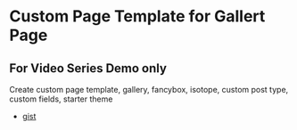 # Custom Page Template for Gallert Page 
## For Video Series Demo only
Create custom page template, gallery, fancybox, isotope, custom post type, custom fields, starter theme
- [gist](https://gist.github.com/jun20/325ca4e88ffdcac24b86aeb6d6b12581)
